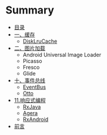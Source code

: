 # Summary

* [目录](README.md)
* [一、缓存](yi_3001_huan_cun.md)
   * [DiskLruCache](disklrucache.md)
* [二、图片加载](tu_pian_jia_zai.md)
   * Android Universal Image Loader
   * Picasso
   * Fresco
   * Glide
* [十、事件总线](shi_jian_zong_xian.md)
   * [EventBus](eventbus.md)
   * [Otto](otto.md)
* [11.响应式编程](xiang_ying_shi_bian_cheng.md)
   * [RxJava](rxjava.md)
   * [Agera](agera.md)
   * [RxAndroid](rxandroid.md)
* [前言](qian_yan.md)

